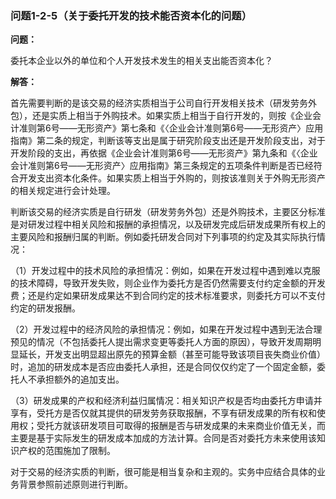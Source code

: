 ### 问题1-2-5（关于委托开发的技术能否资本化的问题）

**问题：**

委托本企业以外的单位和个人开发技术发生的相关支出能否资本化？

**解答：**

首先需要判断的是该交易的经济实质相当于公司自行开发相关技术（研发劳务外包），还是实质上相当于外购技术。如果实质上相当于自行开发的，则按《企业会计准则第6号——无形资产》第七条和《〈企业会计准则第6号——无形资产〉应用指南》第二条的规定，判断该等支出是属于研究阶段支出还是开发阶段支出，对于开发阶段的支出，再依据《企业会计准则第6号——无形资产》第九条和《〈企业会计准则第6号——无形资产〉应用指南》第三条规定的五项条件判断是否已经符合开发支出资本化条件。如果实质上相当于外购的，则按该准则关于外购无形资产的相关规定进行会计处理。

判断该交易的经济实质是自行研发（研发劳务外包）还是外购技术，主要区分标准是对研发过程中相关风险和报酬的承担情况，以及研发完成后研发成果所有权上的主要风险和报酬归属的判断。例如委托研发合同对下列事项的约定及其实际执行情况：

（1）开发过程中的技术风险的承担情况：例如，如果在开发过程中遇到难以克服的技术障碍，导致开发失败，则企业作为委托方是否仍然需要支付约定金额的开发费；还是约定如果研发成果达不到合同约定的技术标准要求，则委托方可以不支付约定的研发报酬。

（2）开发过程中的经济风险的承担情况：例如，如果在开发过程中遇到无法合理预见的情况（不包括委托人提出需求变更等委托人方面的原因），导致开发周期明显延长，开发支出明显超出原先的预算金额（甚至可能导致该项目丧失商业价值）时，追加的研发成本是否应由委托人承担，还是合同仅仅约定了一个固定金额，委托人不承担额外的追加支出。

（3）研发成果的产权和经济利益归属情况：相关知识产权是否均由委托方申请并享有，受托方是否仅就其提供的研发劳务获取报酬，不享有研发成果的所有权和使用权；受托方就该研发项目可取得的报酬是否与研发成果的未来商业价值无关，而主要是基于实际发生的研发成本加成的方法计算。合同是否对委托方未来使用该知识产权的范围施加了限制。

对于交易的经济实质的判断，很可能是相当复杂和主观的。实务中应结合具体的业务背景参照前述原则进行判断。